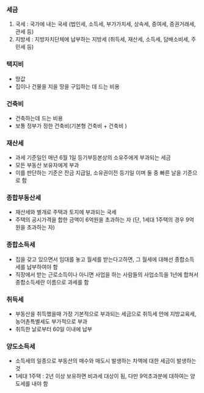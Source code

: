 ### 세금
1. 국세 : 국가에 내는 국세 (법인세, 소득세, 부가가치세, 상속세, 증여세, 증권거래세, 관세 등)
2. 지방세 : 지방자치단체에 납부하는 지방세 (취득세, 재산세, 소득세, 담배소비세, 주민세 등)

### 택지비
- 땅값
- 집이나 건물을 지을 땅을 구입하는 데 드는 비용

### 건축비
- 건축하는데 드는 비용
- 보통 정부가 정한 건축비(기본형 건축비 + 건축비 )

### 재산세
- 과세 기준일인 매년 6월 1일 등기부등본상의 소유주에게 부과되는 세금
- 모든 부동산 보유자에게 부과
- 이를 판단하는 기준은 잔금 지급일, 소유권이전 등기일 이며 둘 중 빠른 날을 기준으로 함


### 종합부동산세
- 재산세와 별개로 주택과 토지에 부과되는 국세
- 주택의 공시가격을 합한 금액이 6억원을 초과하는 자 (단, 1세대 1주택의 경우 9억원을 초과하는 자)

### 종합소득세
- 집을 갖고 있으면서 임대를 놓고 월세를 받는다고하면, 그 월세에 대해선 종합소득세를 납부하여야 함
- 직장에서 받는 근로소득이나 아니면 사업을 하는 사람들의 사업소득을 1년에 합쳐서 종합소득세란 이름으로 과세를 함


### 취득세
- 부동산을 취득했을때 가장 기본적으로 부과되는 세금으로 취득세 안에 지방교육세, 농어촌특별세도 부가적으로 부과
- 취득한 날로부터 60일 이내에 납부


### 양도소득세
- 소득세의 일종으로 부동산의 매수와 매도시 발생하는 차액에 대한 세금이 발생하는 것
- 1세대 1주택 : 2년 이상 보유하면 비과세 대상이 됨, 다만 9억초과분에 대하여는 양도세를 내야 함 
